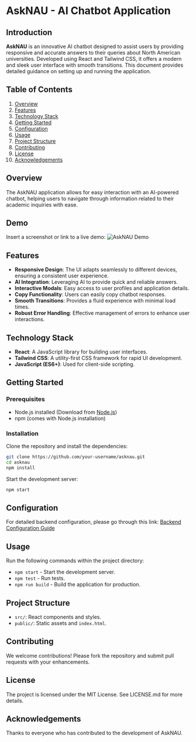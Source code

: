 
# AskNAU - AI Chatbot Application

## Introduction

**AskNAU** is an innovative AI chatbot designed to assist users by providing responsive and accurate answers to their queries about North American universities. Developed using React and Tailwind CSS, it offers a modern and sleek user interface with smooth transitions. This document provides detailed guidance on setting up and running the application.

## Table of Contents

1. [Overview](#overview)
2. [Features](#features)
3. [Technology Stack](#technology-stack)
4. [Getting Started](#getting-started)
5. [Configuration](#configuration)
6. [Usage](#usage)
7. [Project Structure](#project-structure)
8. [Contributing](#contributing)
9. [License](#license)
10. [Acknowledgements](#acknowledgements)

## Overview

The AskNAU application allows for easy interaction with an AI-powered chatbot, helping users to navigate through information related to their academic inquiries with ease.

## Demo

Insert a screenshot or link to a live demo: ![AskNAU Demo](https://via.placeholder.com/800x400?text=AskNAU+Demo)

## Features

- **Responsive Design**: The UI adapts seamlessly to different devices, ensuring a consistent user experience.
- **AI Integration**: Leveraging AI to provide quick and reliable answers.
- **Interactive Modals**: Easy access to user profiles and application details.
- **Copy Functionality**: Users can easily copy chatbot responses.
- **Smooth Transitions**: Provides a fluid experience with minimal load times.
- **Robust Error Handling**: Effective management of errors to enhance user interactions.

## Technology Stack

- **React**: A JavaScript library for building user interfaces.
- **Tailwind CSS**: A utility-first CSS framework for rapid UI development.
- **JavaScript (ES6+)**: Used for client-side scripting.

## Getting Started

### Prerequisites

- Node.js installed (Download from [Node.js](https://nodejs.org/))
- npm (comes with Node.js installation)

### Installation

Clone the repository and install the dependencies:

```bash
git clone https://github.com/your-username/asknau.git
cd asknau
npm install
```

Start the development server:

```bash
npm start
```

## Configuration

For detailed backend configuration, please go through this link: [Backend Configuration Guide](https://example.com/backend-config)

## Usage

Run the following commands within the project directory:

- `npm start` - Start the development server.
- `npm test` - Run tests.
- `npm run build` - Build the application for production.

## Project Structure

- `src/`: React components and styles.
- `public/`: Static assets and `index.html`.

## Contributing

We welcome contributions! Please fork the repository and submit pull requests with your enhancements.

## License

The project is licensed under the MIT License. See LICENSE.md for more details.

## Acknowledgements

Thanks to everyone who has contributed to the development of AskNAU.
